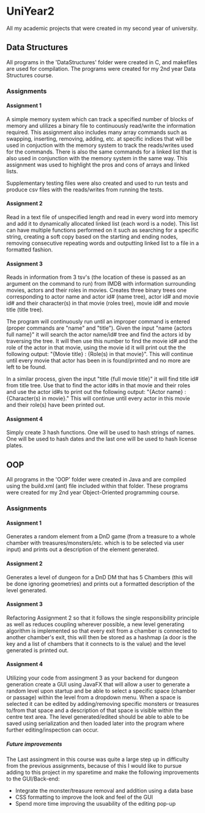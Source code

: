 # UniYear2
All my academic projects that were created in my second year of university. 

## Data Structures
All programs in the 'DataStructures' folder were created in C, and makefiles are used for compilation. The programs were created for my 2nd year Data Structures course.

### Assignments

#### Assignment 1
A simple memory system which can track a specified number of blocks of memory and ulilizes a binary file to continuously read/write the information required. This assignment also includes many array commands such as swapping, inserting, removing, adding, etc. at specific indices that will be used in conjuction with the memory system to track the reads/writes used for the commands. There is also the same commands for a linked list that is also used in conjunction with the memory system in the same way. This assignment was used to highlight the pros and cons of arrays and linked lists.  
  
Supplementary testing files were also created and used to run tests and produce csv files with the reads/writes from running the tests.

#### Assignment 2
Read in a text file of unspecified length and read in every word into memory and add it to dynamically allocated linked list (each word is a node). This list can have multiple functions performed on it such as searching for a specific string, creating a soft copy based on the starting and ending nodes, removing consecutive repeating words and outputting linked list to a file in a formatted fashion.

#### Assignment 3
Reads in information from 3 tsv's (the location of these is passed as an argument on the command to run) from IMDB with information surrounding movies, actors and their roles in movies. Creates three binary trees one corresponding to actor name and actor id# (name tree), actor id# and movie id# and their character(s) in that movie (roles tree), movie id# and movie title (title tree).  
  
The program will continuously run until an improper command is entered (proper commands are "name" and "title").
Given the input "name {actors full name}" it will search the actor name/id# tree and find the actors id by traversing the tree. It will then use this number to find the movie id# and the role of the actor in that movie, using the movie id it will print out the the following output: "{Movie title} : {Role(s) in that movie}". This will continue until every movie that actor has been in is found/printed and no more are left to be found.

In a similar process, given the input "title {full movie title}" it will find title id# from title tree. Use that to find the actor id#s in that movie and their roles and use the actor id#s to print out the following output: "{Actor name} : {Character(s) in movie}." This will continue until every actor in this movie and their role(s) have been printed out.

#### Assignment 4 
Simply create 3 hash functions. One will be used to hash strings of names. One will be used to hash dates and the last one will be used to hash license plates.

## OOP
All programs in the 'OOP' folder were created in Java and are compiled using the build.xml (ant) file included within that folder. These programs were created for my 2nd year Object-Oriented programming course.  

### Assignments

#### Assignment 1
Generates a random element from a DnD game (from a treasure to a whole chamber with treasures/monsters/etc. which is to be selected via user input) and prints out a description of the element generated.  
#### Assignment 2
Generates a level of dungeon for a DnD DM that has 5 Chambers (this will be done ignoring geometries) and prints out a formatted description of the level generated.  
#### Assignment 3
Refactoring Assignment 2 so that it follows the single responsibility principle as well as reduces coupling wherever possible, a new level generating algorithm is implemented so that every exit from a chamber is connected to another chamber's exit, this will then be stored as a hashmap (a door is the key and a list of chambers that it connects to is the value) and the level generated is printed out.  

#### Assignment 4
Utilizing your code from assingment 3 as your backend for dungeon generation create a GUI using JavaFX that will allow a user to generate a random level upon startup and be able to select a specific space (chamber or passage) within the level from a dropdown menu. When a space is selected it can be edited by adding/removing specific monsters or treasures to/from that space and a description of that space is visible within the centre text area. The level generated/edited should be able to able to be saved using serialization and then loaded later into the program where further editing/inspection can occur.  
  
##### Future improvements
The Last assingment in this course was quite a large step up in difficulty from the previous assignments, because of this I would like to pursue adding to this project in my sparetime and make the following improvements to the GUI/Back-end:  
 - Integrate the monster/treasure removal and addition using a data base  
 - CSS formatting to improve the look and feel of the GUI
 - Spend more time improving the usuability of the editing pop-up
